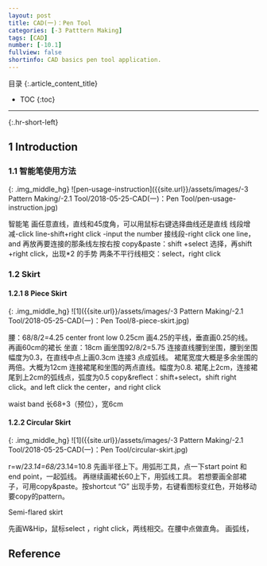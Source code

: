 ```yaml
---
layout: post
title: CAD(一)：Pen Tool
categories: [-3 Patttern Making]
tags: [CAD]
number: [-10.1]
fullview: false
shortinfo: CAD basics pen tool application.
---
```

目录
{:.article_content_title}

* TOC
{:toc}

---
{:.hr-short-left}


## 1 Introduction

### 1.1 智能笔使用方法


{: .img_middle_hg}
![pen-usage-instruction]({{site.url}}/assets/images/-3 Pattern Making/-2.1 Tool/2018-05-25-CAD(一)：Pen Tool/pen-usage-instruction.jpg)

智能笔 画任意直线，直线和45度角，可以用鼠标右键选择曲线还是直线
线段增减-click line-shift+right click -input the number
 接线段-right click one line，and 再放再要连接的那条线左按右按
 copy&paste：shift +select 选择，再shift +right click，出现*2 的手势
 两条不平行线相交：select，right click



### 1.2 Skirt

#### 1.2.1 8 Piece Skirt

{: .img_middle_hg}
![1]({{site.url}}/assets/images/-3 Pattern Making/-2.1 Tool/2018-05-25-CAD(一)：Pen Tool/8-piece-skirt.jpg)

腰：68/8/2=4.25
center front low 0.25cm
画4.25的平线，垂直画0.25的线。再画60cm的裙长
坐直：18cm
画坐围92/8/2=5.75
连接直线腰到坐围，腰到坐围幅度为0.3，在直线中点上画0.3cm
连接3 点成弧线。
裙尾宽度大概是多余坐围的两倍。大概为12cm
连接裙尾和坐围的两点直线。幅度为0.8.
裙尾上2cm，连接裙尾到上2cm的弧线点，弧度为0.5
copy&reflect：shift+select，shift right click。and left click the center，and right click

waist band 长68+3（预位），宽6cm

#### 1.2.2 Circular Skirt

{: .img_middle_hg}
![1]({{site.url}}/assets/images/-3 Pattern Making/-2.1 Tool/2018-05-25-CAD(一)：Pen Tool/circular-skirt.jpg)

r=w/2*3.14=68/2*3.14=10.8
先画半径上下。用弧形工具，点一下start point 和 end point，一起弧线。
再继续画裙长60上下，用弧线工具。
若想要画全部裙子，可用copy&paste。按shortcut “G”
出现手势，右键看图标变红色，开始移动要copy的pattern。

Semi-flared skirt

先画W&Hip，鼠标select ，right click，两线相交。在腰中点做直角。
画弧线，

## Reference






